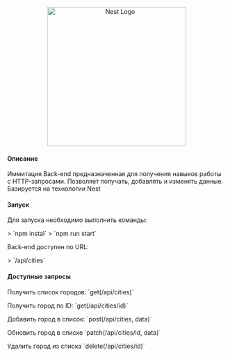 <p align="center">
  <a href="http://nestjs.com/" target="blank"><img src="https://nestjs.com/img/logo_text.svg" width="320" alt="Nest Logo" /></a>
</p>

<h4>Описание</h4>
<p>Иммитация Back-end предназначенная для получения навыков работы с HTTP-запросами. Позволяет получать, добавлять и изменять данные. Базируется на технологии Nest</p>

<h4>Запуск</h4>
<p>Для запуска необходимо выполнить команды: </p> 
> `npm instal`
> `npm run start`
<p>Back-end доступен по URL: </p>
> `/api/cities`

<h4>Доступные запросы</h4>
<p>Получить список городов: `get(/api/cities)`</p>
<p>Получить город по ID: `get(/api/cities/id)`</p>
<p>Добавить город в список: `post(/api/cities, data)`</p>
<p>Обновить город в списке `patch(/api/cities/id, data)`</p>
<p>Удалить город из списка `delete(/api/cities/id)`</p>

